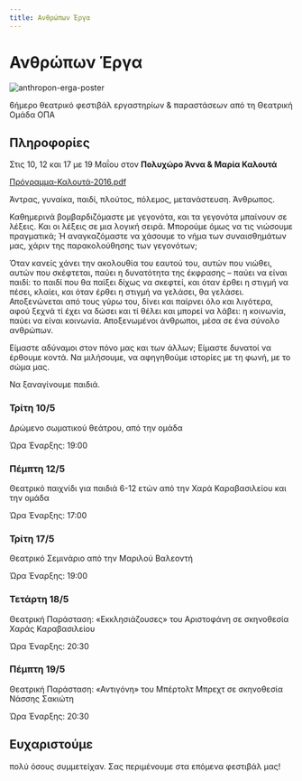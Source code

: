 ```yaml
---
title: Ανθρώπων Έργα
---
```


# Ανθρώπων Έργα

![anthropon-erga-poster](/img/anthropon-erga/poster.jpg)

6ήμερο θεατρικό φεστιβάλ εργαστηρίων & παραστάσεων από τη Θεατρική Ομάδα ΟΠΑ

## Πληροφορίες
Στις 10, 12 και 17 με 19 Μαΐου στον **Πολυχώρο Άννα & Μαρία Καλουτά**

[Πρόγραμμα-Καλουτά-2016.pdf](https://github.com/theatrikiopa/theatrikiopa.eu/files/14378298/-.-2016.pdf)

Άντρας, γυναίκα, παιδί, πλούτος, πόλεμος, μετανάστευση. Άνθρωπος.

Καθημερινά βομβαρδιζόμαστε με γεγονότα, και τα γεγονότα μπαίνουν σε λέξεις. Και οι λέξεις σε μια λογική σειρά. Μπορούμε όμως να τις νιώσουμε πραγματικά; Ή αναγκαζόμαστε να χάσουμε το νήμα των συναισθημάτων μας, χάριν της παρακολούθησης των γεγονότων;

Όταν κανείς χάνει την ακολουθία του εαυτού του, αυτών που νιώθει, αυτών που σκέφτεται, παύει η δυνατότητα της έκφρασης – παύει να είναι παιδί: το παιδί που θα παίξει δίχως να σκεφτεί, και όταν έρθει η στιγμή να πέσει, κλαίει, και όταν έρθει η στιγμή να γελάσει, θα γελάσει. Αποξενώνεται από τους γύρω του, δίνει και παίρνει όλο και λιγότερα, αφού ξεχνά τί έχει να δώσει και τί θέλει και μπορεί να λάβει: η κοινωνία, παύει να είναι κοινωνία.
Αποξενωμένοι άνθρωποι, μέσα σε ένα σύνολο ανθρώπων.

Είμαστε αδύναμοι στον πόνο μας και των άλλων; Είμαστε δυνατοί να έρθουμε κοντά. Να μιλήσουμε, να αφηγηθούμε ιστορίες με τη φωνή, με το σώμα μας.

Να ξαναγίνουμε παιδιά.

### Τρίτη 10/5
Δρώμενο σωματικού θεάτρου, από την ομάδα

Ώρα Έναρξης: 19:00

### Πέμπτη 12/5
Θεατρικό παιχνίδι για παιδιά 6-12 ετών από την Χαρά Καραβασιλείου και την ομάδα

Ώρα Έναρξης: 17:00

### Τρίτη 17/5
Θεατρικό Σεμινάριο από την Μαριλού Βαλεοντή

Ώρα Έναρξης: 19:00

### Τετάρτη 18/5
Θεατρική Παράσταση: «Εκκλησιάζουσες» του Αριστοφάνη σε σκηνοθεσία Χαράς Καραβασιλείου

Ώρα Έναρξης: 20:30

### Πέμπτη 19/5
Θεατρική Παράσταση: «Αντιγόνη» του Μπέρτολτ Μπρεχτ σε σκηνοθεσία Νάσσης Σακιώτη

Ώρα Έναρξης: 20:30

## Ευχαριστούμε 
πολύ όσους συμμετείχαν. Σας περιμένουμε στα επόμενα φεστιβάλ μας!

